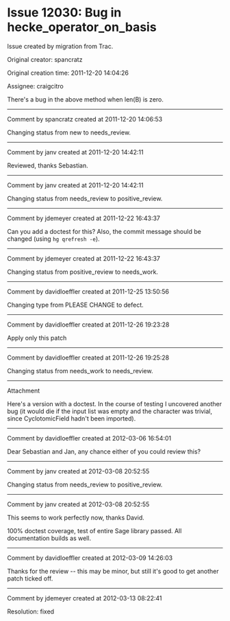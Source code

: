 # Issue 12030: Bug in hecke_operator_on_basis

Issue created by migration from Trac.

Original creator: spancratz

Original creation time: 2011-12-20 14:04:26

Assignee: craigcitro

There's a bug in the above method when len(B) is zero.


---

Comment by spancratz created at 2011-12-20 14:06:53

Changing status from new to needs_review.


---

Comment by janv created at 2011-12-20 14:42:11

Reviewed, thanks Sebastian.


---

Comment by janv created at 2011-12-20 14:42:11

Changing status from needs_review to positive_review.


---

Comment by jdemeyer created at 2011-12-22 16:43:37

Can you add a doctest for this?  Also, the commit message should be changed (using `hg qrefresh -e`).


---

Comment by jdemeyer created at 2011-12-22 16:43:37

Changing status from positive_review to needs_work.


---

Comment by davidloeffler created at 2011-12-25 13:50:56

Changing type from PLEASE CHANGE to defect.


---

Comment by davidloeffler created at 2011-12-26 19:23:28

Apply only this patch


---

Comment by davidloeffler created at 2011-12-26 19:25:28

Changing status from needs_work to needs_review.


---

Attachment

Here's a version with a doctest. In the course of testing I uncovered another bug (it would die if the input list was empty and the character was trivial, since CyclotomicField hadn't been imported).


---

Comment by davidloeffler created at 2012-03-06 16:54:01

Dear Sebastian and Jan, any chance either of you could review this?


---

Comment by janv created at 2012-03-08 20:52:55

Changing status from needs_review to positive_review.


---

Comment by janv created at 2012-03-08 20:52:55

This seems to work perfectly now, thanks David.

100% doctest coverage, test of entire Sage library passed. 
All documentation builds as well.


---

Comment by davidloeffler created at 2012-03-09 14:26:03

Thanks for the review -- this may be minor, but still it's good to get another patch ticked off.


---

Comment by jdemeyer created at 2012-03-13 08:22:41

Resolution: fixed

